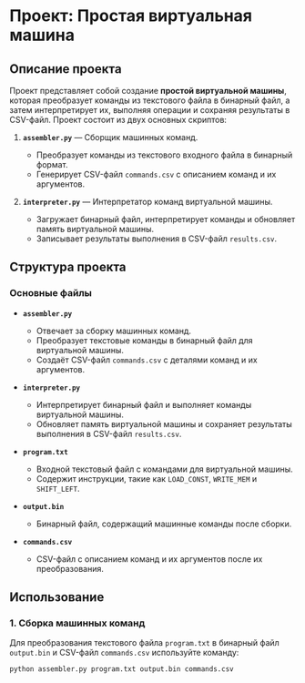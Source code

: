 # Проект: Простая виртуальная машина

## Описание проекта

Проект представляет собой создание **простой виртуальной машины**, которая преобразует команды из текстового файла в бинарный файл, а затем интерпретирует их, выполняя операции и сохраняя результаты в CSV-файл. Проект состоит из двух основных скриптов:

1. **`assembler.py`** — Сборщик машинных команд.
   - Преобразует команды из текстового входного файла в бинарный формат.
   - Генерирует CSV-файл `commands.csv` с описанием команд и их аргументов.
   
2. **`interpreter.py`** — Интерпретатор команд виртуальной машины.
   - Загружает бинарный файл, интерпретирует команды и обновляет память виртуальной машины.
   - Записывает результаты выполнения в CSV-файл `results.csv`.

## Структура проекта

### Основные файлы

- **`assembler.py`**
  - Отвечает за сборку машинных команд.
  - Преобразует текстовые команды в бинарный файл для виртуальной машины.
  - Создаёт CSV-файл `commands.csv` с деталями команд и их аргументов.

- **`interpreter.py`**
  - Интерпретирует бинарный файл и выполняет команды виртуальной машины.
  - Обновляет память виртуальной машины и сохраняет результаты выполнения в CSV-файл `results.csv`.

- **`program.txt`**
  - Входной текстовый файл с командами для виртуальной машины.
  - Содержит инструкции, такие как `LOAD_CONST`, `WRITE_MEM` и `SHIFT_LEFT`.

- **`output.bin`**
  - Бинарный файл, содержащий машинные команды после сборки.

- **`commands.csv`**
  - CSV-файл с описанием команд и их аргументов после их преобразования.

## Использование

### 1. Сборка машинных команд

Для преобразования текстового файла `program.txt` в бинарный файл `output.bin` и CSV-файл `commands.csv` используйте команду:

```bash
python assembler.py program.txt output.bin commands.csv
